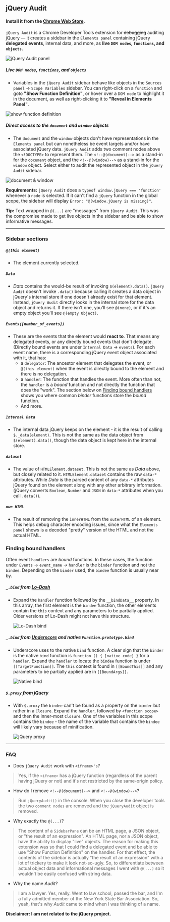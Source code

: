 jQuery Audit
------------

#### **Install it from the [Chrome Web Store](https://chrome.google.com/webstore/detail/jquery-audit/dhhnpbajdcgdmbbcoakfhmfgmemlncjg/).**

`jQuery Audit` is a Chrome Developer Tools extension for ~~debugging~~ auditing jQuery &mdash; it creates a sidebar in the `Elements panel` containing jQuery **delegated events**, internal data, and more, as **live `DOM nodes`, `functions`, and `objects`**.

![jQuery Audit panel](http://static.tumblr.com/p2zjhet/WbZmwfqaq/jquery-audit-panel.png)


##### Live `DOM nodes`, `functions`, and `objects`
* Variables in the `jQuery Audit` sidebar behave like objects in the `Sources panel` &rarr; `Scope Variables` sidebar. You can right-click on a `function` and goto **"Show Function Definition"**, or hover over a `DOM node` to highlight it in the document, as well as right-clicking it to **"Reveal in Elements Panel"**.

![show function definition](http://static.tumblr.com/p2zjhet/pnimwfrwl/show-function-definition-highlight.png)


##### Direct access to the `document` and `window` objects
* The `document` and the `window` objects don't have representations in the `Elements panel` but can nonetheless be event targets and/or have associated jQuery data. `jQuery Audit` adds two comment nodes above the `<!DOCTYPE>` to represent them. The `<!--@(document)-->` as a stand-in for the `document` object, and the `<!--@(window)-->` as a stand-in for the `window` object. Select either to audit the represented object in the `jQuery Audit` sidebar.

![document & window](http://static.tumblr.com/p2zjhet/UZlmwfyd4/document-window-highlight.png)

**Requirements:** `jQuery Audit` does a `typeof window.jQuery === 'function'` whenever a `node` is selected. If it can't find a `jQuery` function in the global scope, the sidebar will display `Error: "@(window.jQuery is missing)"`.

**Tip:** Text wrapped in `@(...)` are "messages" from `jQuery Audit`. This was the compromise made to get live objects in the sidebar and be able to show informative messages.

***

### Sidebar sections

##### `@(this element)`
* The element currently selected.

##### `Data`
* _Data_ contains the would-be result of invoking `$(element).data()`. `jQuery Audit` doesn't invoke `.data()` because calling it creates a data object in jQuery's internal store if one doesn't already exist for that element. Instead, `jQuery Audit` directly looks in the internal store for the data object and returns it. If there isn't one, you'll see `@(none)`, or if it's an empty object you'll see `@(empty Object)`.

##### `Events([number_of_events])`
* These are the events that the element would **react to**. That means any delegated events, or any directly bound events that don't delegate. (Directly bound events are under `Internal Data` &rarr; `events`). For each event name, there is a corresponding jQuery event object associated with it, that has:
  * a `delegator`: The ancestor element that delegates the event, or `@(this element)` when the event is directly bound to the element and there is no delegation.
  * a `handler`: The function that handles the event. More often than not, the `handler` is a _bound_ function and not directly the function that does the "work". The section below on [Finding bound handlers](#finding-bound-handlers) shows you where common _binder_ functions store the _bound_ function.
  * And more.

##### `Internal Data`
* The internal data jQuery keeps on the element - it is the result of calling `$._data(element)`. This is not the same as the data object from `$(element).data()`, though the data object is kept here in the internal store.

##### `dataset`
* The value of `HTMLElement.dataset`. This is not the same as _Data_ above, but closely related to it. `HTMLElement.dataset` contains the raw `data-*` attributes. While _Data_ is the parsed content of any `data-*` attributes jQuery found on the element along with any other arbitrary information. (jQuery converts `Boolean`, `Number` and `JSON` in `data-*` attributes when you call `.data()`).

##### `own HTML`
* The result of removing the `innerHTML` from the `outerHTML` of an element. This helps debug character encoding issues, since what the `Elements panel` shows is a decoded "pretty" version of the HTML and not the actual HTML.

### Finding bound handlers
Often event `handlers` are _bound_ functions. In these cases, the function under `Events` &rarr; `event_name` &rarr; `handler` is the `binder` function and not the `bindee`. Depending on the `binder` used, the `bindee` function is usually near by.

##### `_.bind` from [Lo-Dash](http://lodash.com/)
* Expand the `handler` function followed by the `__bindData__` property. In this array, the first element is the `bindee` function, the other elements contain the `this` context and any parameters to be partially applied. Older versions of Lo-Dash might not have this structure.

  ![Lo-Dash bind](http://static.tumblr.com/p2zjhet/O7mmwfq08/lodash-bind-highlight.png)

##### `_.bind` from [Underscore](http://underscorejs.org/) and native `Function.prototype.bind`
* Underscore uses to the native `bind` function. A clear sign that the `binder` is the native `bind` function is `function () { [native code] }` for a `handler`. Expand the `handler` to locate the `bindee` function is under `[[TargetFunction]]`. The `this` context is found in `[[BoundThis]]` and any parameters to be partially applied are in `[[BoundArgs]]`.

  ![Native bind](http://static.tumblr.com/p2zjhet/okVmwfq2u/native-bind-highlight.png)

##### `$.proxy` from [jQuery](http://jquery.com/)
* With `$.proxy` the `bindee` can't be found as a property on the `binder` but rather in a `Closure`. Expand the `handler`, followed by `<function scope>` and then the inner-most `Closure`. One of the variables in this scope contains the `bindee` - the name of the variable that contains the `bindee` will likely vary because of minification.

  ![jQuery proxy](http://static.tumblr.com/p2zjhet/jLfmwfq44/jquery-proxy-highlight.png)

***

### FAQ
* Does `jQuery Audit` work with `<iframe>'s`?
> Yes, if the `<iframe>` has a jQuery function (regardless of the parent having jQuery or not) and it's not restricted by the same-origin policy.

* How do I remove `<!--@(document)-->` and `<!--@(window)-->`?
> Run `jQueryAudit()` in the console. When you close the developer tools the two `comment nodes` are removed and the `jQueryAudit` object is removed.

* Why exactly the `@(...)`?
> The content of a `SidebarPane` can be an HTML page, a JSON object, or "the result of an expression". An HTML page, nor a JSON object, have the ability to display "live" objects. The reason for making this extension was so that I could find a delegated event and be able to use "Show Function Definition" on the handler. For that effect, the contents of the sidebar is actually "the result of an expression" with a lot of trickery to make it look not-so-ugly. So, to differentiate between actual object data and informational messages I went with `@(...)` so it wouldn't be easily confused with string data.

* Why the name _Audit_?
> I am a lawyer. Yes, really. Went to law school, passed the bar, and I'm a fully admitted member of the New York State Bar Association. So, yeah, that's why _Audit_ came to mind when I was thinking of a name.

**Disclaimer: I am not related to the jQuery project.**
